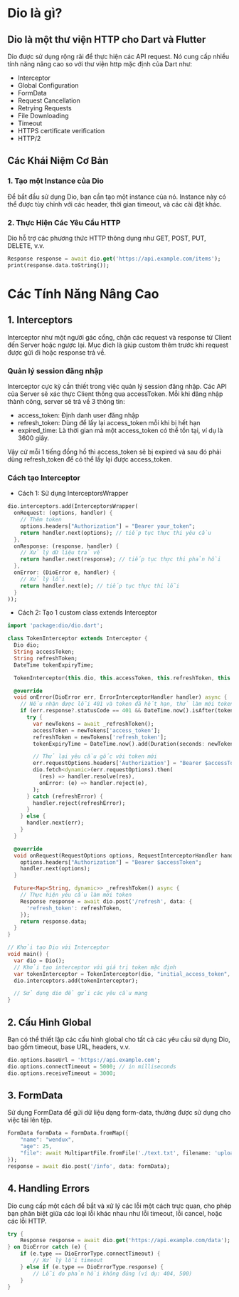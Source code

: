 # Dio là gì?

## Dio là một thư viện HTTP cho Dart và Flutter

Dio được sử dụng rộng rãi để thực hiện các API request. Nó cung cấp nhiều tính năng nâng cao so với thư viện http mặc định của Dart như:

- Interceptor
- Global Configuration
- FormData
- Request Cancellation
- Retrying Requests
- File Downloading
- Timeout
- HTTPS certificate verification
- HTTP/2

## Các Khái Niệm Cơ Bản

### 1. Tạo một Instance của Dio

Để bắt đầu sử dụng Dio, bạn cần tạo một instance của nó. Instance này có thể được tùy chỉnh với các header, thời gian timeout, và các cài đặt khác.

### 2. Thực Hiện Các Yêu Cầu HTTP

Dio hỗ trợ các phương thức HTTP thông dụng như GET, POST, PUT, DELETE, v.v.

```dart
Response response = await dio.get('https://api.example.com/items');
print(response.data.toString());
```

# Các Tính Năng Nâng Cao

## 1. Interceptors

Interceptor như một người gác cổng, chặn các request và response từ Client đến Server hoặc ngược lại. Mục đích là giúp custom thêm trước khi request được gửi đi hoặc response trả về.

### Quản lý session đăng nhập

Interceptor cực kỳ cần thiết trong việc quản lý session đăng nhập. Các API của Server sẽ xác thực Client thông qua accessToken. Mỗi khi đăng nhập thành công, server sẽ trả về 3 thông tin:

- access_token: Định danh user đăng nhập
- refresh_token: Dùng để lấy lại access_token mỗi khi bị hết hạn
- expired_time: Là thời gian mà một access_token có thể tồn tại, ví dụ là 3600 giây.

Vậy cứ mỗi 1 tiếng đồng hồ thì access_token sẽ bị expired và sau đó phải dùng refresh_token để có thể lấy lại được access_token.

### Cách tạo Interceptor

- Cách 1: Sử dụng InterceptorsWrapper

```dart
dio.interceptors.add(InterceptorsWrapper(
  onRequest: (options, handler) {
    // Thêm token
    options.headers["Authorization"] = "Bearer your_token";
    return handler.next(options); // tiếp tục thực thi yêu cầu
  },
  onResponse: (response, handler) {
    // Xử lý dữ liệu trả về
    return handler.next(response); // tiếp tục thực thi phản hồi
  },
  onError: (DioError e, handler) {
    // Xử lý lỗi
    return handler.next(e); // tiếp tục thực thi lỗi
  }
));
```

- Cách 2: Tạo 1 custom class extends Interceptor

```dart
import 'package:dio/dio.dart';

class TokenInterceptor extends Interceptor {
  Dio dio;
  String accessToken;
  String refreshToken;
  DateTime tokenExpiryTime;

  TokenInterceptor(this.dio, this.accessToken, this.refreshToken, this.tokenExpiryTime);

  @override
  void onError(DioError err, ErrorInterceptorHandler handler) async {
    // Nếu nhận được lỗi 401 và token đã hết hạn, thử làm mới token
    if (err.response?.statusCode == 401 && DateTime.now().isAfter(tokenExpiryTime)) {
      try {
        var newTokens = await _refreshToken();
        accessToken = newTokens['access_token'];
        refreshToken = newTokens['refresh_token'];
        tokenExpiryTime = DateTime.now().add(Duration(seconds: newTokens['expires_in']));

        // Thử lại yêu cầu gốc với token mới
        err.requestOptions.headers['Authorization'] = "Bearer $accessToken";
        dio.fetch<dynamic>(err.requestOptions).then(
          (res) => handler.resolve(res),
          onError: (e) => handler.reject(e),
        );
      } catch (refreshError) {
        handler.reject(refreshError);
      }
    } else {
      handler.next(err);
    }
  }

  @override
  void onRequest(RequestOptions options, RequestInterceptorHandler handler) {
    options.headers["Authorization"] = "Bearer $accessToken";
    handler.next(options);
  }

  Future<Map<String, dynamic>> _refreshToken() async {
    // Thực hiện yêu cầu làm mới token
    Response response = await dio.post('/refresh', data: {
      'refresh_token': refreshToken,
    });
    return response.data;
  }
}

// Khởi tạo Dio với Interceptor
void main() {
  var dio = Dio();
  // Khởi tạo interceptor với giá trị token mặc định
  var tokenInterceptor = TokenInterceptor(dio, "initial_access_token", "initial_refresh_token", DateTime.now().add(Duration(hours: 1)));
  dio.interceptors.add(tokenInterceptor);

  // Sử dụng dio để gửi các yêu cầu mạng
}
```

## 2. Cấu Hình Global

Bạn có thể thiết lập các cấu hình global cho tất cả các yêu cầu sử dụng Dio, bao gồm timeout, base URL, headers, v.v.

```dart
dio.options.baseUrl = 'https://api.example.com';
dio.options.connectTimeout = 5000; // in milliseconds
dio.options.receiveTimeout = 3000;
```

## 3. FormData

Sử dụng FormData để gửi dữ liệu dạng form-data, thường được sử dụng cho việc tải lên tệp.

```dart
FormData formData = FormData.fromMap({
    "name": "wendux",
    "age": 25,
    "file": await MultipartFile.fromFile('./text.txt', filename: 'upload.txt')
});
response = await dio.post('/info', data: formData);
```

## 4. Handling Errors

Dio cung cấp một cách để bắt và xử lý các lỗi một cách trực quan, cho phép bạn phân biệt giữa các loại lỗi khác nhau như lỗi timeout, lỗi cancel, hoặc các lỗi HTTP.

```dart
try {
    Response response = await dio.get('https://api.example.com/data');
} on DioError catch (e) {
    if (e.type == DioErrorType.connectTimeout) {
        // Xử lý lỗi timeout
    } else if (e.type == DioErrorType.response) {
        // Lỗi do phản hồi không đúng (ví dụ: 404, 500)
    }
}
```
